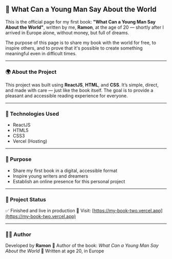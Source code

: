 ## 📘 What Can a Young Man Say About the World

This is the official page for my first book: **"What Can a Young Man Say About the World"**, written by me, **Ramon**, at the age of 20 — shortly after I arrived in Europe alone, without money, but full of dreams.

The purpose of this page is to share my book with the world for free, to inspire others, and to prove that it's possible to create something meaningful even in difficult times.

---

### 🌍 About the Project

This project was built using **ReactJS**, **HTML**, and **CSS**. It’s simple, direct, and made with care — just like the book itself. The goal is to provide a pleasant and accessible reading experience for everyone.

---

### 🚀 Technologies Used

* ReactJS
* HTML5
* CSS3
* Vercel (Hosting)

---

### 📖 Purpose

* Share my first book in a digital, accessible format
* Inspire young writers and dreamers
* Establish an online presence for this personal project

---

### 📌 Project Status

✅ Finished and live in production
📍 Visit: [https://my-book-two.vercel.app](https://my-book-two.vercel.app)

---

### 👨‍💻 Author

Developed by **Ramon**
📘 Author of the book: *What Can a Young Man Say About the World*
📍 Written at age 20, in Europe
